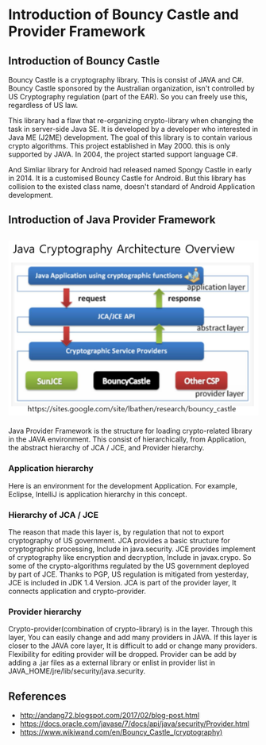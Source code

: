 # Introduction of Bouncy Castle and Provider Framework

## Introduction of Bouncy Castle
Bouncy Castle is a cryptography library. This is consist of JAVA and C#.
Bouncy Castle sponsored by the Australian organization, isn't controlled by US Cryptography regulation (part of the EAR).
So you can freely use this, regardless of US law.

This library had a flaw that re-organizing crypto-library when changing the task in server-side Java SE.
It is developed by a developer who interested in Java ME (J2ME) development.
The goal of this library is to contain various crypto algorithms.
This project established in May 2000.
this is only supported by JAVA. In 2004, the project started support language C#.

And Simliar library for Android had released named Spongy Castle in early in 2014.
It is a customised Bouncy Castle for Android.
But this library has collision to the existed class name, doesn't standard of Android Application development.

## Introduction of Java Provider Framework
![JAVA_Cryptography_Architecture_OverView](./img/JAVA_Cryptography_Architecture_OverView.PNG)
---------------------
Java Provider Framework is the structure for loading crypto-related library in the JAVA environment.
This consist of hierarchically, from Application, the abstract hierarchy of JCA / JCE, and Provider hierarchy.

### Application hierarchy
Here is an environment for the development Application.
For example, Eclipse, IntelliJ is application hierarchy in this concept.

### Hierarchy of JCA / JCE
The reason that made this layer is, by regulation that not to export cryptography of US government. 
JCA provides a basic structure for cryptographic processing, Include in java.security.
JCE provides implement of cryptography like encryption and decryption, Include in javax.crypo.
So some of the crypto-algorithms regulated by the US government deployed by part of JCE.
Thanks to PGP, US regulation is mitigated from yesterday, JCE is included in JDK 1.4 Version.
JCA is part of the provider layer, It connects application and crypto-provider.

### Provider hierarchy
Crypto-provider(combination of crypto-library) is in the layer.
Through this layer, You can easily change and add many providers in JAVA.
If this layer is closer to the JAVA core layer, It is difficult to add or change many providers. Flexibility for editing provider will be dropped.
Provider can be add by adding a .jar files as a external library or enlist in provider list in JAVA_HOME/jre/lib/security/java.security.

## References
- http://andang72.blogspot.com/2017/02/blog-post.html
- https://docs.oracle.com/javase/7/docs/api/java/security/Provider.html
- https://www.wikiwand.com/en/Bouncy_Castle_(cryptography)

